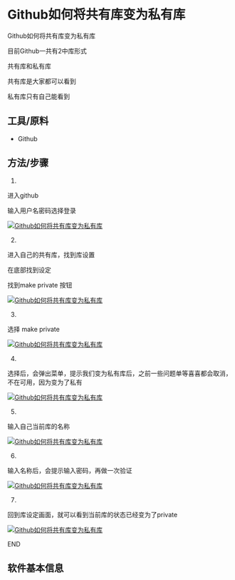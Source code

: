 # Github如何将共有库变为私有库



Github如何将共有库变为私有库

目前Github一共有2中库形式

共有库和私有库

共有库是大家都可以看到

私有库只有自己能看到

## 工具/原料

- Github

## 方法/步骤

1. 

   进入github

   输入用户名密码选择登录

   [![Github如何将共有库变为私有库](https://imgsa.baidu.com/exp/w=500/sign=04bf13ed2b9759ee4a5060cb82fa434e/14ce36d3d539b60036b67857e450352ac75cb7d1.jpg)](http://jingyan.baidu.com/album/fd8044fa03f1105030137a7b.html?picindex=1)

2. 

   进入自己的共有库，找到库设置

   在底部找到设定

   找到make private 按钮

   [![Github如何将共有库变为私有库](https://imgsa.baidu.com/exp/w=500/sign=f9086be4399b033b2c88fcda25cf3620/8c1001e93901213f952c383c59e736d12f2e9536.jpg)](http://jingyan.baidu.com/album/fd8044fa03f1105030137a7b.html?picindex=2)

3. 

   选择 make private

   [![Github如何将共有库变为私有库](https://imgsa.baidu.com/exp/w=500/sign=fa5d6ae4399b033b2c88fcda25cf3620/8c1001e93901213f9679393c59e736d12e2e9583.jpg)](http://jingyan.baidu.com/album/fd8044fa03f1105030137a7b.html?picindex=3)

4. 

   选择后，会弹出菜单，提示我们变为私有库后，之前一些问题单等喜喜都会取消，不在可用，因为变为了私有

   [![Github如何将共有库变为私有库](https://imgsa.baidu.com/exp/w=500/sign=529229f2424a20a4311e3cc7a0539847/342ac65c10385343ea76f6c19e13b07ecb808890.jpg)](http://jingyan.baidu.com/album/fd8044fa03f1105030137a7b.html?picindex=4)

5. 

   输入自己当前库的名称

   [![Github如何将共有库变为私有库](https://imgsa.baidu.com/exp/w=500/sign=e682fdc2c5fcc3ceb4c0c933a244d6b7/83025aafa40f4bfb5a7fefb40e4f78f0f63618a6.jpg)](http://jingyan.baidu.com/album/fd8044fa03f1105030137a7b.html?picindex=5)

6. 

   输入名称后，会提示输入密码，再做一次验证

   [![Github如何将共有库变为私有库](https://imgsa.baidu.com/exp/w=500/sign=6de1315b4a10b912bfc1f6fef3fffcb5/d01373f082025aaf04ff082bf6edab64024f1a04.jpg)](http://jingyan.baidu.com/album/fd8044fa03f1105030137a7b.html?picindex=6)

7. 

   回到库设定画面，就可以看到当前库的状态已经变为了private

   [![Github如何将共有库变为私有库](https://imgsa.baidu.com/exp/w=500/sign=0ffb39cedf1b0ef46ce8985eedc551a1/78310a55b319ebc41c7c07798f26cffc1f1716cd.jpg)](http://jingyan.baidu.com/album/fd8044fa03f1105030137a7b.html?picindex=7)

   END

## 软件基本信息